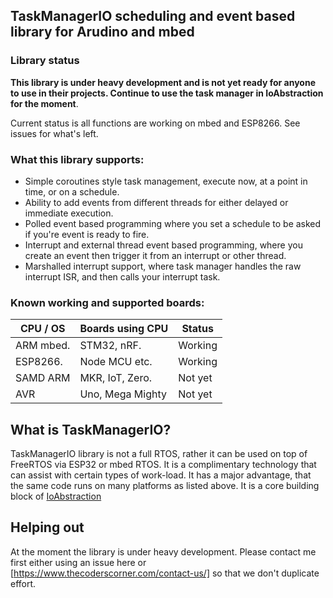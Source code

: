 ## TaskManagerIO scheduling and event based library for Arudino and mbed

### Library status

**This library is under heavy development and is not yet ready for anyone to use in their projects. Continue to use the task manager in IoAbstraction for the moment**. 

Current status is all functions are working on mbed and ESP8266. See issues for what's left.

### What this library supports:

* Simple coroutines style task management, execute now, at a point in time, or on a schedule.
* Ability to add events from different threads for either delayed or immediate execution. 
* Polled event based programming where you set a schedule to be asked if you're event is ready to fire.
* Interrupt and external thread event based programming, where you create an event then trigger it from an interrupt or other thread.
* Marshalled interrupt support, where task manager handles the raw interrupt ISR, and then calls your interrupt task.

### Known working and supported boards:

| CPU / OS  | Boards using CPU  | Status  |
| --------- | ----------------- | ------- |
| ARM mbed. | STM32, nRF.       | Working |
| ESP8266.  | Node MCU etc.     | Working |
| SAMD ARM  | MKR, IoT, Zero.   | Not yet |
| AVR       | Uno, Mega Mighty  | Not yet |


## What is TaskManagerIO?

TaskManagerIO library is not a full RTOS, rather it can be used on top of FreeRTOS via ESP32 or mbed RTOS. It is a complimentary technology that can assist with certain types of work-load. It has a major advantage, that the same code runs on many platforms as listed above. It is a core building block of [IoAbstraction](https://github.com/davetcc/IoAbstraction)

## Helping out

At the moment the library is under heavy development. Please contact me first either using an issue here or [https://www.thecoderscorner.com/contact-us/] so that we don't duplicate effort.
 
